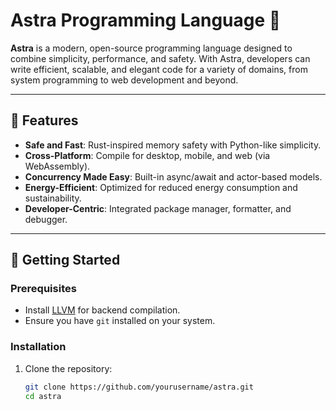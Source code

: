 # Astra Programming Language 🚀

**Astra** is a modern, open-source programming language designed to combine simplicity, performance, and safety. With Astra, developers can write efficient, scalable, and elegant code for a variety of domains, from system programming to web development and beyond.

---

## 🌟 Features

- **Safe and Fast**: Rust-inspired memory safety with Python-like simplicity.
- **Cross-Platform**: Compile for desktop, mobile, and web (via WebAssembly).
- **Concurrency Made Easy**: Built-in async/await and actor-based models.
- **Energy-Efficient**: Optimized for reduced energy consumption and sustainability.
- **Developer-Centric**: Integrated package manager, formatter, and debugger.

---

## 🚀 Getting Started

### Prerequisites

- Install [LLVM](https://llvm.org/) for backend compilation.
- Ensure you have `git` installed on your system.

### Installation

1. Clone the repository:
   ```bash
   git clone https://github.com/yourusername/astra.git
   cd astra
